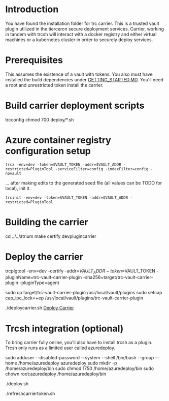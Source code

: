# Introduction 
You have found the installation folder for trc carrier.  This is a trusted vault
plugin utilized in the tierceron secure deployment services.  Carrier, working
in tandem with trcsh will interact with a docker registry and either virtual machines or a kubernetes cluster in order to securely deploy services.

# Prerequisites
This assumes the existence of a vault with tokens.  You also must have installed the build dependencies under [GETTING_STARTED.MD](../../GETTING_STARTED.MD#command-line-building-via-makefile). You'll need a root and unrestricted token install the carrier.

# Build carrier deployment scripts
trcconfig
chmod 700 deploy/*.sh

# Azure container registry configuration setup
```
trcx -env=dev -token=$VAULT_TOKEN -addr=$VAULT_ADDR -restricted=PluginTool -serviceFilter=config -indexFilter=config -novault
```

... after making edits to the generated seed file (all values can be TODO for local), init it.

```
trcinit -env=dev -token=$VAULT_TOKEN -addr=$VAULT_ADDR -restricted=PluginTool
```

# Building the carrier
cd ../../atrium
make certify devplugincarrier

# Deploy the carrier
trcplgtool -env=dev -certify -addr=$VAULT_ADDR -token=$VAULT_TOKEN -pluginName=trc-vault-carrier-plugin -sha256=target/trc-vault-carrier-plugin -pluginType=agent

sudo cp target/trc-vault-carrier-plugin /usr/local/vault/plugins
sudo setcap cap_ipc_lock=+ep /usr/local/vault/plugins/trc-vault-carrier-plugin

./deploycarrier.sh [Deploy Carrier](atrium/plugin/deploy)

# Trcsh integration (optional)
To bring carrier fully online, you'll also have to install trcsh as a plugin.  Trcsh only runs as a limited user
called azuredeploy.

sudo adduser --disabled-password --system --shell /bin/bash --group --home /home/azuredeploy azuredeploy
sudo mkdir -p /home/azuredeploy/bin
sudo chmod 1750 /home/azuredeploy/bin
sudo chown root:azuredeploy /home/azuredeploy/bin

./deploy.sh


./refreshcarriertoken.sh
